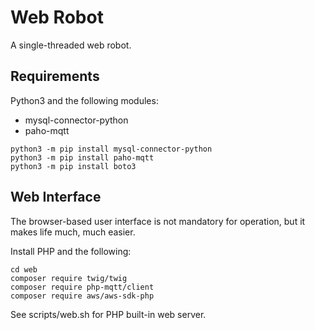 # Web Robot

A single-threaded web robot.

## Requirements

Python3 and the following modules:

 * mysql-connector-python
 * paho-mqtt

```
python3 -m pip install mysql-connector-python
python3 -m pip install paho-mqtt
python3 -m pip install boto3
```

## Web Interface

The browser-based user interface is not mandatory for
operation, but it makes life much, much easier.

Install PHP and the following:

```
cd web
composer require twig/twig
composer require php-mqtt/client
composer require aws/aws-sdk-php
```
See scripts/web.sh for PHP built-in web server.
